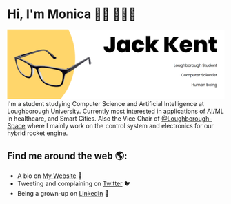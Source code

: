 # Hi, I'm Monica 👋🏾 👩🏾‍💻

<img src="https://raw.githubusercontent.com/JackCompSci/JackCompSci/main/gh-banner.png" alt="Banner that says: Jack Kent, Loughborough Student, Computer Scientist, Human Being">
I'm a student studying Computer Science and Artificial Intelligence at Loughborough University. Currently most interested in applications of AI/ML in healthcare, and Smart Cities.
Also the Vice Chair of <a href="https://github.com/Loughborough-Space"> @Loughborough-Space</a> where I mainly work on the control system and electronics for our hybrid rocket engine.

## Find me around the web 🌎:
- A bio on <a href="https://jackkent.co.uk">My Website</a> 🧑
- Tweeting and complaining on <a href="https://twitter.com/JackCompSci">Twitter</a> 🐦
- Being a grown-up on <a href="https://www.linkedin.com/in/JackCompSci/">LinkedIn</a> 💼

